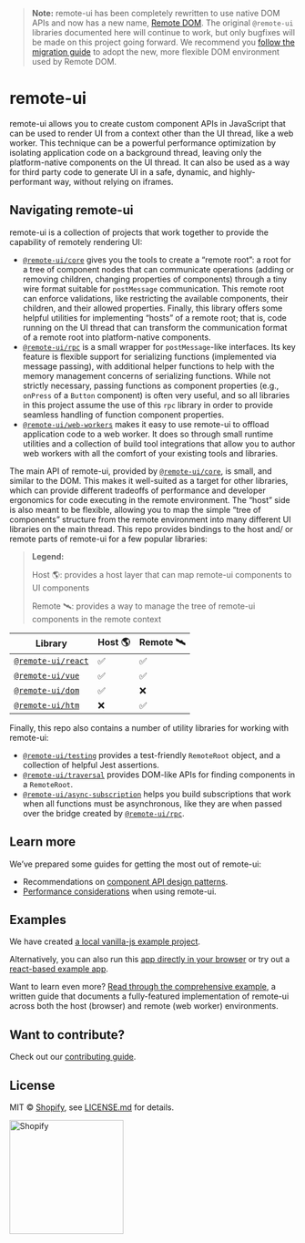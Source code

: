 > **Note:** remote-ui has been completely rewritten to use native DOM APIs and now has a new name, [Remote DOM](https://github.com/Shopify/remote-dom/discussions/267). The original `@remote-ui` libraries documented here will continue to work, but only bugfixes will be made on this project going forward. We recommend you [follow the migration guide](https://github.com/Shopify/remote-dom/blob/main/documentation/migrations/remote-ui-to-remote-dom.md) to adopt the new, more flexible DOM environment used by Remote DOM.

# remote-ui

remote-ui allows you to create custom component APIs in JavaScript that can be used to render UI from a context other than the UI thread, like a web worker. This technique can be a powerful performance optimization by isolating application code on a background thread, leaving only the platform-native components on the UI thread. It can also be used as a way for third party code to generate UI in a safe, dynamic, and highly-performant way, without relying on iframes.

## Navigating remote-ui

remote-ui is a collection of projects that work together to provide the capability of remotely rendering UI:

- [`@remote-ui/core`](packages/core) gives you the tools to create a “remote root”: a root for a tree of component nodes that can communicate operations (adding or removing children, changing properties of components) through a tiny wire format suitable for `postMessage` communication. This remote root can enforce validations, like restricting the available components, their children, and their allowed properties. Finally, this library offers some helpful utilities for implementing “hosts” of a remote root; that is, code running on the UI thread that can transform the communication format of a remote root into platform-native components.
- [`@remote-ui/rpc`](packages/rpc) is a small wrapper for `postMessage`-like interfaces. Its key feature is flexible support for serializing functions (implemented via message passing), with additional helper functions to help with the memory management concerns of serializing functions. While not strictly necessary, passing functions as component properties (e.g., `onPress` of a `Button` component) is often very useful, and so all libraries in this project assume the use of this `rpc` library in order to provide seamless handling of function component properties.
- [`@remote-ui/web-workers`](packages/web-workers) makes it easy to use remote-ui to offload application code to a web worker. It does so through small runtime utilities and a collection of build tool integrations that allow you to author web workers with all the comfort of your existing tools and libraries.

The main API of remote-ui, provided by [`@remote-ui/core`](packages/core), is small, and similar to the DOM. This makes it well-suited as a target for other libraries, which can provide different tradeoffs of performance and developer ergonomics for code executing in the remote environment. The “host” side is also meant to be flexible, allowing you to map the simple “tree of components” structure from the remote environment into many different UI libraries on the main thread. This repo provides bindings to the host and/ or remote parts of remote-ui for a few popular libraries:

> **Legend:**
>
> Host 🌎: provides a host layer that can map remote-ui components to UI components
>
> Remote 🛰️: provides a way to manage the tree of remote-ui components in the remote context

| Library                              | Host 🌎 | Remote 🛰️ |
| ------------------------------------ | ------- | --------- |
| [`@remote-ui/react`](packages/react) | ✅      | ✅        |
| [`@remote-ui/vue`](packages/vue)     | ✅      | ✅        |
| [`@remote-ui/dom`](packages/dom)     | ✅      | ❌        |
| [`@remote-ui/htm`](packages/htm)     | ❌      | ✅        |

Finally, this repo also contains a number of utility libraries for working with remote-ui:

- [`@remote-ui/testing`](packages/testing) provides a test-friendly `RemoteRoot` object, and a collection of helpful Jest assertions.
- [`@remote-ui/traversal`](packages/traversal) provides DOM-like APIs for finding components in a `RemoteRoot`.
- [`@remote-ui/async-subscription`](packages/async-subscription) helps you build subscriptions that work when all functions must be asynchronous, like they are when passed over the bridge created by [`@remote-ui/rpc`](packages/rpc).

## Learn more

We’ve prepared some guides for getting the most out of remote-ui:

- Recommendations on [component API design patterns](documentation/component-design.md).
- [Performance considerations](documentation/performance.md) when using remote-ui.

## Examples

We have created [a local vanilla-js example project](./examples/vanilla-dom/).

Alternatively, you can also run this [app directly in your browser](https://glitch.new/~remote-ui-vanilla) or try out a [react-based example app](https://glitch.new/~remote-ui-react).

Want to learn even more? [Read through the comprehensive example](documentation/comprehensive-example.md), a written guide that documents a fully-featured implementation of remote-ui across both the host (browser) and remote (web worker) environments.

## Want to contribute?

Check out our [contributing guide](CONTRIBUTING.md).

## License

MIT &copy; [Shopify](https://shopify.com/), see [LICENSE.md](LICENSE.md) for details.

<a href="http://www.shopify.com/"><img src="https://cdn.shopify.com/assets2/brand-assets/shopify-logo-main-8ee1e0052baf87fd9698ceff7cbc01cc36a89170212ad227db3ff2706e89fd04.svg" alt="Shopify" width="200" /></a>
